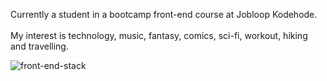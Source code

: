 Currently a student in a bootcamp front-end course at Jobloop Kodehode.<br>
<br>
My interest is technology, music, fantasy, comics, sci-fi, workout, hiking and travelling. 
<br>






![front-end-stack](https://github.com/user-attachments/assets/1af3a657-9fe6-4379-98fd-45daec1a14bb)
